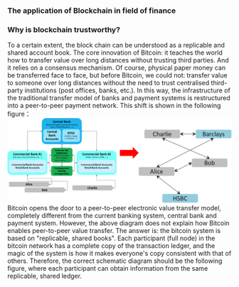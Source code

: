 ### The application of Blockchain in field of finance
### Why is blockchain trustworthy?
To a certain extent, the block chain can be understood as a replicable and shared account book. The core innovation of Bitcoin: it teaches the world how to transfer value over long distances without trusting third parties. And it relies on a consensus mechanism.
Of course, physical paper money can be transferred face to face, but before Bitcoin, we could not: transfer value to someone over long distances without the need to trust centralised third-party institutions (post offices, banks, etc.).
In this way, the infrastructure of the traditional transfer model of banks and payment systems is restructured into a peer-to-peer payment network. 
This shift is shown in the following figure：
![1](https://github.com/ansonwongphbs/www.github.com-ansonwongphbs-PHBS_BlockChain_2018/blob/master/1.png)
Bitcoin opens the door to a peer-to-peer electronic value transfer model, completely different from the current banking system, central bank and payment system. 
However, the above diagram does not explain how Bitcoin enables peer-to-peer value transfer. 
The answer is: the bitcoin system is based on "replicable, shared books". 
Each participant (full node) in the bitcoin network has a complete copy of the transaction ledger, and the magic of the system is how it makes everyone's copy consistent with that of others. 
Therefore, the correct schematic diagram should be the following figure, where each participant can obtain information from the same replicable, shared ledger.
